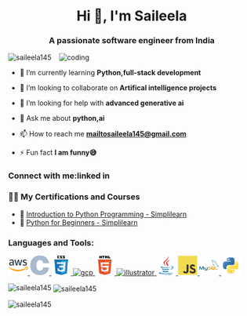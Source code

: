 <h1 align="center">Hi 👋, I'm Saileela</h1>
<h3 align="center">A passionate software engineer from India</h3>
<img align="right" alt="coding" width="400" src="https://assets-v2.lottiefiles.com/a/f75ac2f2-116a-11ee-aa38-a35154041321/UTSEH078Aw.gif">

<p align="left"> <img src="https://komarev.com/ghpvc/?username=saileela145&label=Profile%20views&color=0e75b6&style=flat" alt="saileela145" /> </p>

- 🌱 I’m currently learning **Python,full-stack development**

- 👯 I’m looking to collaborate on **Artifical intelligence projects**

- 🤝 I’m looking for help with **advanced generative ai**

- 💬 Ask me about **python,ai**

- 📫 How to reach me **mailtosaileela145@gmail.com**

- ⚡ Fun fact **I am funny😅**

<h3 align="left">Connect with me:linked in</h3>
<p align="left">
</p>
<h3 align="left">📍📁 My Certifications and Courses</h3>

- 📜 [Introduction to Python Programming - Simplilearn](https://simpli-web.app.link/e/ZDgZNX9jVTb)
- 📜 [Python for Beginners - Simplilearn](https://simpli-web.app.link/e/VWtZmibkVTb)

<h3 align="left">Languages and Tools:</h3>
<p align="left"> <a href="https://aws.amazon.com" target="_blank" rel="noreferrer"> <img src="https://raw.githubusercontent.com/devicons/devicon/master/icons/amazonwebservices/amazonwebservices-original-wordmark.svg" alt="aws" width="40" height="40"/> </a> <a href="https://www.cprogramming.com/" target="_blank" rel="noreferrer"> <img src="https://raw.githubusercontent.com/devicons/devicon/master/icons/c/c-original.svg" alt="c" width="40" height="40"/> </a> <a href="https://www.w3schools.com/css/" target="_blank" rel="noreferrer"> <img src="https://raw.githubusercontent.com/devicons/devicon/master/icons/css3/css3-original-wordmark.svg" alt="css3" width="40" height="40"/> </a> <a href="https://cloud.google.com" target="_blank" rel="noreferrer"> <img src="https://www.vectorlogo.zone/logos/google_cloud/google_cloud-icon.svg" alt="gcp" width="40" height="40"/> </a> <a href="https://www.w3.org/html/" target="_blank" rel="noreferrer"> <img src="https://raw.githubusercontent.com/devicons/devicon/master/icons/html5/html5-original-wordmark.svg" alt="html5" width="40" height="40"/> </a> <a href="https://www.adobe.com/in/products/illustrator.html" target="_blank" rel="noreferrer"> <img src="https://www.vectorlogo.zone/logos/adobe_illustrator/adobe_illustrator-icon.svg" alt="illustrator" width="40" height="40"/> </a> <a href="https://www.java.com" target="_blank" rel="noreferrer"> <img src="https://raw.githubusercontent.com/devicons/devicon/master/icons/java/java-original.svg" alt="java" width="40" height="40"/> </a> <a href="https://developer.mozilla.org/en-US/docs/Web/JavaScript" target="_blank" rel="noreferrer"> <img src="https://raw.githubusercontent.com/devicons/devicon/master/icons/javascript/javascript-original.svg" alt="javascript" width="40" height="40"/> </a> <a href="https://www.mysql.com/" target="_blank" rel="noreferrer"> <img src="https://raw.githubusercontent.com/devicons/devicon/master/icons/mysql/mysql-original-wordmark.svg" alt="mysql" width="40" height="40"/> </a> <a href="https://www.python.org" target="_blank" rel="noreferrer"> <img src="https://raw.githubusercontent.com/devicons/devicon/master/icons/python/python-original.svg" alt="python" width="40" height="40"/> </a> </p>

<p><img align="left" src="https://github-readme-stats.vercel.app/api/top-langs?username=saileela145&show_icons=true&locale=en&layout=compact" alt="saileela145" /></p>

<p>&nbsp;<img align="center" src="https://github-readme-stats.vercel.app/api?username=saileela145&show_icons=true&locale=en" alt="saileela145" /></p>

<p><img align="center" src="https://github-readme-streak-stats.herokuapp.com/?user=saileela145&" alt="saileela145" /></p>



